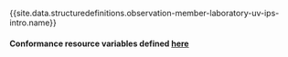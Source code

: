 {{site.data.structuredefinitions.observation-member-laboratory-uv-ips-intro.name}}

#### Conformance resource variables defined [here](http://wiki.hl7.org/index.php?title=IG_Publisher_Documentation#Jekyll)
